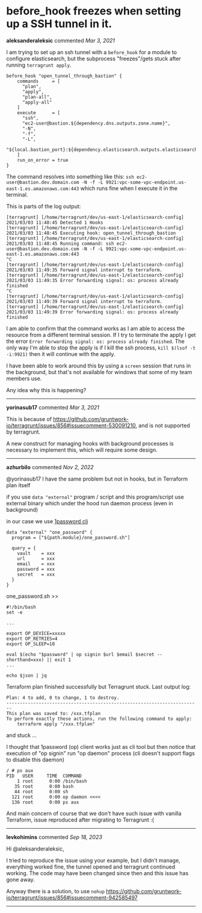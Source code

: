 # before_hook freezes when setting up a SSH tunnel in it. 

**aleksanderaleksic** commented *Mar 3, 2021*

I am trying to set up an ssh tunnel with a `before_hook` for a module to configure elasticsearch, but the subprocess "freezes"/gets stuck after running `terragrunt apply`. 

```
before_hook "open_tunnel_through_bastion" {
    commands     = [
      "plan",
      "apply",
      "plan-all",
      "apply-all"
    ]
    execute      = [
      "ssh",
      "ec2-user@bastion.${dependency.dns.outputs.zone.name}",
      "-N",
      "-f",
      "-L",
      "${local.bastion_port}:${dependency.elasticsearch.outputs.elasticsearch_endpoint}:443",
    ]
    run_on_error = true
}
```

The command resolves into something like this: `ssh ec2-user@bastion.dev.domain.com -N -f -L 9921:vpc-some-vpc-endpoint.us-east-1.es.amazonaws.com:443` which runs fine when I execute it in the terminal.

This is parts of the log output:
```
[terragrunt] [/home/terragrunt/dev/us-east-1/elasticsearch-config] 2021/03/03 11:48:45 Detected 1 Hooks
[terragrunt] [/home/terragrunt/dev/us-east-1/elasticsearch-config] 2021/03/03 11:48:45 Executing hook: open_tunnel_through_bastion
[terragrunt] [/home/terragrunt/dev/us-east-1/elasticsearch-config] 2021/03/03 11:48:45 Running command: ssh ec2-user@bastion.dev.domain.com -N -f -L 9921:vpc-some-vpc-endpoint.us-east-1.es.amazonaws.com:443
^C
[terragrunt] [/home/terragrunt/dev/us-east-1/elasticsearch-config] 2021/03/03 11:49:35 Forward signal interrupt to terraform.
[terragrunt] [/home/terragrunt/dev/us-east-1/elasticsearch-config] 2021/03/03 11:49:35 Error forwarding signal: os: process already finished
^C
[terragrunt] [/home/terragrunt/dev/us-east-1/elasticsearch-config] 2021/03/03 11:49:39 Forward signal interrupt to terraform.
[terragrunt] [/home/terragrunt/dev/us-east-1/elasticsearch-config] 2021/03/03 11:49:39 Error forwarding signal: os: process already finished
```
I am able to confirm that the command works as I am able to access the resource from a different terminal session.
If I try to terminate the apply I get the error `Error forwarding signal: os: process already finished`.
The only way I'm able to stop the apply is if I kill the ssh process, `kill $(lsof -t -i:9921)` then it will continue with the apply.

I have been able to work around this by using a `screen` session that runs in the background, but that's not available for windows that some of my team members use.

Any idea why this is happening?
<br />
***


**yorinasub17** commented *Mar 3, 2021*

This is because of https://github.com/gruntwork-io/terragrunt/issues/856#issuecomment-530091210, and is not supported by terragrunt.

A new construct for managing hooks with background processes is necessary to implement this, which will require some design.
***

**azhurbilo** commented *Nov 2, 2022*

@yorinasub17 I have the same problem but not in hooks, but in Terraform plan itself

if you use `data "external"` program / script 
and this program/script use external binary which under the hood run daemon process (even in background)

in our case we use [1password cli](https://developer.1password.com/docs/cli/v1/get-started/)

```
data "external" "one_password" {
  program = ["${path.module}/one_password.sh"]
  
  query = {
    vault    = xxx
    url      = xxx
    email    = xxx
    password = xxx
    secret   = xxx
  }
}
```

one_password.sh >>
```
#!/bin/bash
set -e

...

export OP_DEVICE=xxxxx
export OP_RETRIES=4
export OP_SLEEP=10

eval $(echo "$password" | op signin $url $email $secret --shorthand=xxx) || exit 1
...

echo $json | jq
```

Terraform plan finished successfully but Terragrunt stuck.
Last output log:
```
Plan: 4 to add, 0 to change, 1 to destroy.
------------------------------------------------------------------------
This plan was saved to: /xxx.tfplan
To perform exactly these actions, run the following command to apply:
    terraform apply "/xxx.tfplan"
```
and stuck ...


I thought that 1password (op) client works just as cli tool but then notice that execution of "op signin" run "op daemon" process (cli doesn't support flags to disable this daemon)

```
/ # ps aux
PID   USER     TIME  COMMAND
    1 root      0:00 /bin/bash
   35 root      0:00 bash
   44 root      0:00 sh
  121 root      0:00 op daemon <<<<
  136 root      0:00 ps aux
 ```

And main concern of course that we don't have such issue with vanilla Terraform, issue reproduced after migrating to Terragrunt :( 

***

**levkohimins** commented *Sep 18, 2023*

Hi @aleksanderaleksic,

I tried to reproduce the issue using your example, but I didn't manage, everything worked fine, the tunnel opened and terragrunt continued working. The code may have been changed since then and this issue has gone away.

Anyway there is a solution, to use `nohup`
https://github.com/gruntwork-io/terragrunt/issues/856#issuecomment-942585497
***

